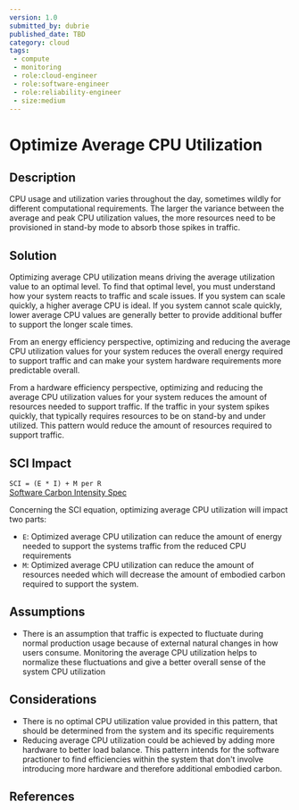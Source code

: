 ```yaml
---
version: 1.0
submitted_by: dubrie
published_date: TBD
category: cloud
tags: 
 - compute
 - monitoring
 - role:cloud-engineer
 - role:software-engineer
 - role:reliability-engineer
 - size:medium
---
```


# Optimize Average CPU Utilization

## Description

CPU usage and utilization varies throughout the day, sometimes wildly for different computational requirements. The larger the variance between the average and peak CPU utilization values, the more resources need to be provisioned in stand-by mode to absorb those spikes in traffic. 

## Solution

Optimizing average CPU utilization means driving the average utilization value to an optimal level. To find that optimal level, you must understand how your system reacts to traffic and scale issues. If you system can scale quickly, a higher average CPU is ideal. If you system cannot scale quickly, lower average CPU values are generally better to provide additional buffer to support the longer scale times. 

From an energy efficiency perspective, optimizing and reducing the average CPU utilization values for your system reduces the overall energy required to support traffic and can make your system hardware requirements more predictable overall. 

From a hardware efficiency perspective, optimizing and reducing the average CPU utilization values for your system reduces the amount of resources needed to support traffic. If the traffic in your system spikes quickly, that typically requires resources to be on stand-by and under utilized. This pattern would reduce the amount of resources required to support traffic. 

## SCI Impact

`SCI = (E * I) + M per R`  
[Software Carbon Intensity Spec](https://grnsft.org/sci)

Concerning the SCI equation, optimizing average CPU utilization will impact two parts:

- `E`: Optimized average CPU utilization can reduce the amount of energy needed to support the systems traffic from the reduced CPU requirements
- `M`: Optimized average CPU utilization can reduce the amount of resources needed which will decrease the amount of embodied carbon required to support the system.

## Assumptions
- There is an assumption that traffic is expected to fluctuate during normal production usage because of external natural changes in how users consume. Monitoring the average CPU utilization helps to normalize these fluctuations and give a better overall sense of the system CPU utilization

## Considerations
- There is no optimal CPU utilization value provided in this pattern, that should be determined from the system and its specific requirements
- Reducing average CPU utilization could be achieved by adding more hardware to better load balance. This pattern intends for the software practioner to find efficiencies within the system that don't involve introducing more hardware and therefore additional embodied carbon.
 
## References
